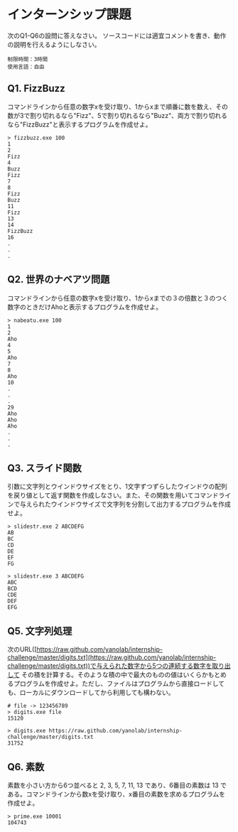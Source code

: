 インターンシップ課題
====================

次のQ1-Q6の設問に答えなさい。
ソースコードには適宜コメントを書き、動作の説明を行えるようにしなさい。

    制限時間：3時間
    使用言語：自由

Q1. FizzBuzz
------------

 コマンドラインから任意の数字xを受け取り、1からxまで順番に数を数え、その数が3で割り切れるなら"Fizz"、5で割り切れるなら"Buzz"、両方で割り切れるなら"FizzBuzz"と表示するプログラムを作成せよ。

    > fizzbuzz.exe 100
    1
    2
    Fizz
    4
    Buzz
    Fizz
    7
    8
    Fizz
    Buzz
    11
    Fizz
    13
    14
    FizzBuzz
    16
    .
    .
    .

Q2. 世界のナベアツ問題
----------------------

 コマンドラインから任意の数字xを受け取り、1からxまでの３の倍数と３のつく数字のときだけAhoと表示するプログラムを作成せよ。

    > nabeatu.exe 100
    1
    2
    Aho
    4
    5
    Aho
    7
    8
    Aho
    10
    .
    .
    .
    29
    Aho
    Aho
    Aho
    .
    .
    .

Q3. スライド関数
----------------

 引数に文字列とウインドウサイズをとり、1文字ずつずらしたウインドウの配列を戻り値として返す関数を作成しなさい。また、その関数を用いてコマンドラインで与えられたウインドウサイズで文字列を分割して出力するプログラムを作成せよ。

    > slidestr.exe 2 ABCDEFG
    AB
    BC
    CD
    DE
    EF
    FG

    > slidestr.exe 3 ABCDEFG
    ABC
    BCD
    CDE
    DEF
    EFG

Q5. 文字列処理
--------------

 次のURL([https://raw.github.com/yanolab/internship-challenge/master/digits.txt](https://raw.github.com/yanolab/internship-challenge/master/digits.txt))で与えられた数字から5つの連続する数字を取り出して その積を計算する。そのような積の中で最大のものの値はいくらかもとめるプログラムを作成せよ。ただし、ファイルはプログラムから直接ロードしても、ローカルにダウンロードしてから利用しても構わない。

    # file -> 123456789
    > digits.exe file
    15120

    > digits.exe https://raw.github.com/yanolab/internship-challenge/master/digits.txt
    31752

Q6. 素数
--------

 素数を小さい方から6つ並べると 2, 3, 5, 7, 11, 13 であり、6番目の素数は 13 である。コマンドラインから数xを受け取り、x番目の素数を求めるプログラムを作成せよ。

    > prime.exe 10001
    104743
